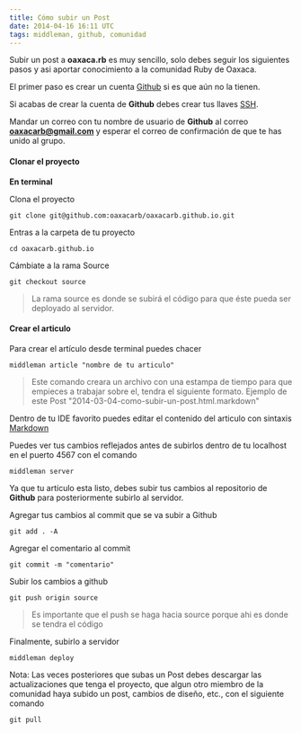 ```yaml
---
title: Cómo subir un Post
date: 2014-04-16 16:11 UTC
tags: middleman, github, comunidad
---
```


Subir un post a **oaxaca.rb** es muy sencillo, solo debes seguir los siguientes pasos y asi aportar conocimiento a la comunidad Ruby de Oaxaca.

El primer paso es crear un cuenta [Github](https://github.com) si es que aún no la tienen.

Si acabas de crear la cuenta de **Github** debes crear tus llaves [SSH](https://help.github.com/articles/generating-ssh-keys).

Mandar un correo con tu nombre de usuario de **Github** al correo **oaxacarb@gmail.com** y esperar el correo de confirmación de que te has unido al grupo.

#### Clonar el proyecto

**En terminal**

Clona el proyecto

``git clone git@github.com:oaxacarb/oaxacarb.github.io.git``

Entras a la carpeta de tu proyecto

``cd oaxacarb.github.io``

Cámbiate a la rama Source

``git checkout source``

> La rama source es donde se subirá el código para que éste pueda ser deployado al servidor.

#### Crear el articulo

Para crear el artículo desde terminal puedes chacer

``middleman article "nombre de tu articulo"``

> Este comando creara un archivo con una estampa de tiempo para que empieces a trabajar sobre el, tendra el siguiente formato. Ejemplo de este Post "2014-03-04-como-subir-un-post.html.markdown"

Dentro de tu IDE favorito puedes editar el contenido del articulo con sintaxis [Markdown](http://daringfireball.net/projects/markdown/syntax)

Puedes ver tus cambios reflejados antes de subirlos dentro de tu localhost en el puerto 4567 con el comando

``middleman server``

Ya que tu artículo esta listo, debes subir tus cambios al repositorio de **Github** para posteriormente subirlo al servidor.

Agregar tus cambios al commit que se va subir a Github

``git add . -A``

Agregar el comentario al commit

``git commit -m "comentario"``

Subir los cambios a github

``git push origin source``

> Es importante que el push se haga hacia source porque ahi es donde se tendra el código

Finalmente, subirlo a servidor

``middleman deploy``

Nota: Las veces posteriores que subas un Post debes descargar las actualizaciones que tenga el proyecto, que algun otro miembro de la comunidad haya subido un post, cambios de diseño, etc., con el siguiente comando

``git pull``
